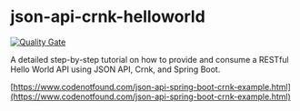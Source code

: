 # json-api-crnk-helloworld

[![Quality Gate](https://sonarcloud.io/api/badges/gate?key=com.codenotfound:json-api-crnk-helloworld)](https://sonarcloud.io/dashboard/index/com.codenotfound:json-api-crnk-helloworld)

A detailed step-by-step tutorial on how to provide and consume a RESTful Hello World API using JSON API, Crnk, and Spring Boot.

[https://www.codenotfound.com/json-api-spring-boot-crnk-example.html](https://www.codenotfound.com/json-api-spring-boot-crnk-example.html)

